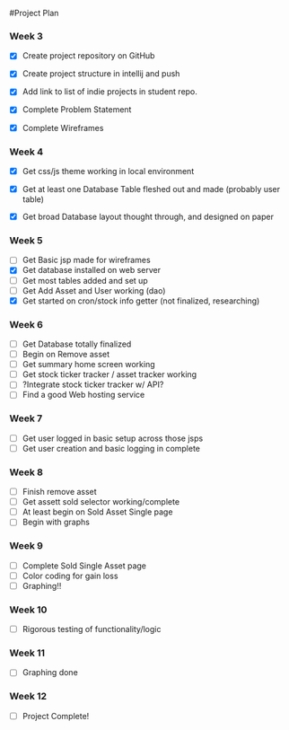 #Project Plan

### Week 3
- [x] Create project repository on GitHub
- [x] Create project structure in intellij and push
- [x] Add link to list of indie projects in student repo.
- [x] Complete Problem Statement
- [x] Complete Wireframes


### Week 4
- [x] Get css/js theme working in local environment
- [x] Get at least one Database Table fleshed out and made (probably user table) 
- [x] Get broad Database layout thought through, and designed on paper




### Week 5
- [ ] Get Basic jsp made for wireframes
- [x] Get database installed on web server
- [ ] Get most tables added and set up
- [ ] Get Add Asset and User working (dao)
- [x] Get started on cron/stock info getter (not finalized, researching)

### Week 6
- [ ] Get Database totally finalized
- [ ] Begin on Remove asset
- [ ] Get summary home screen working
- [ ] Get stock ticker tracker / asset tracker working
- [ ] ?Integrate stock ticker tracker w/ API?
- [ ] Find a good Web hosting service

### Week 7
- [ ] Get user logged in basic setup across those jsps
- [ ] Get user creation and basic logging in complete

### Week 8
- [ ] Finish remove asset
- [ ] Get assett sold selector working/complete
- [ ] At least begin on Sold Asset Single page
- [ ] Begin with graphs

### Week 9
- [ ] Complete Sold Single Asset page
- [ ] Color coding for gain loss
- [ ] Graphing!!

### Week 10
- [ ] Rigorous testing of functionality/logic

### Week 11
- [ ] Graphing done

### Week 12
- [ ]  Project Complete!